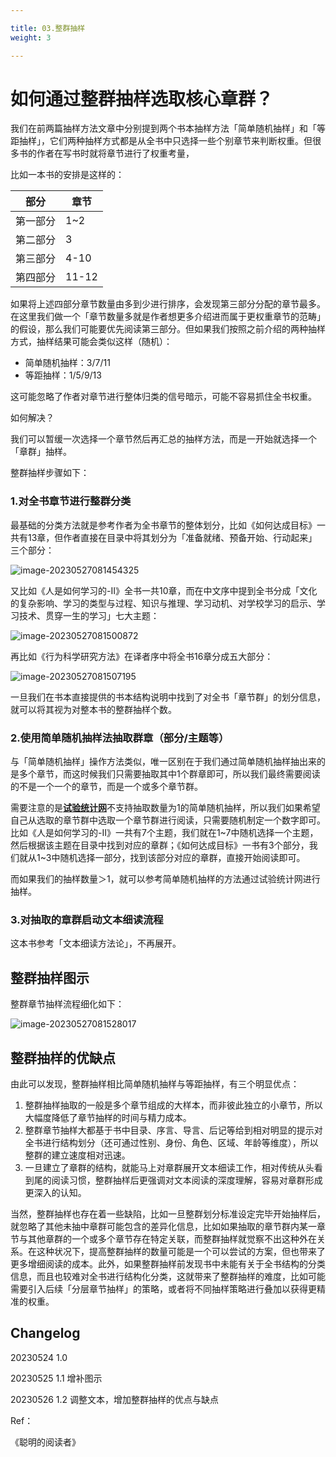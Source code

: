 ```yaml
---

title: 03.整群抽样
weight: 3

---
```


# 如何通过整群抽样选取核心章群？

我们在前两篇抽样方法文章中分别提到两个书本抽样方法「简单随机抽样」和「等距抽样」，它们两种抽样方式都是从全书中只选择一些个别章节来判断权重。但很多书的作者在写书时就将章节进行了权重考量，

比如一本书的安排是这样的：

| 部分     | 章节  |
| -------- | ----- |
| 第一部分 | 1~2   |
| 第二部分 | 3     |
| 第三部分 | 4-10  |
| 第四部分 | 11-12 |

如果将上述四部分章节数量由多到少进行排序，会发现第三部分分配的章节最多。在这里我们做一个「章节数量多就是作者想更多介绍进而属于更权重章节的范畴」的假设，那么我们可能要优先阅读第三部分。但如果我们按照之前介绍的两种抽样方式，抽样结果可能会类似这样（随机）：

- 简单随机抽样：3/7/11
- 等距抽样：1/5/9/13

这可能忽略了作者对章节进行整体归类的信号暗示，可能不容易抓住全书权重。

如何解决？

我们可以暂缓一次选择一个章节然后再汇总的抽样方法，而是一开始就选择一个「章群」抽样。

整群抽样步骤如下：

### 1.对全书章节进行整群分类

最基础的分类方法就是参考作者为全书章节的整体划分，比如《如何达成目标》一共有13章，但作者直接在目录中将其划分为「准备就绪、预备开始、行动起来」三个部分：

![image-20230527081454325](https://pbox.online/202305270814360.png)

又比如《人是如何学习的-II》全书一共10章，而在中文序中提到全书分成「文化的复杂影响、学习的类型与过程、知识与推理、学习动机、对学校学习的启示、学习技术、贯穿一生的学习」七大主题：

![image-20230527081500872](https://pbox.online/202305270815914.png)

再比如《行为科学研究方法》在译者序中将全书16章分成五大部分：

![image-20230527081507195](https://pbox.online/202305270815230.png)

一旦我们在书本直接提供的书本结构说明中找到了对全书「章节群」的划分信息，就可以将其视为对整本书的整群抽样个数。

### 2.使用简单随机抽样法抽取群章（部分/主题等）

与「简单随机抽样」操作方法类似，唯一区别在于我们通过简单随机抽样抽出来的是多个章节，而这时候我们只需要抽取其中1个群章即可，所以我们最终需要阅读的不是一个一个的章节，而是一个或多个章节群。

需要注意的是[**试验统计网**](www.trialstats.com )不支持抽取数量为1的简单随机抽样，所以我们如果希望自己从选取的章节群中选取一个章节群进行阅读，只需要随机制定一个数字即可。比如《人是如何学习的-II》一共有7个主题，我们就在1~7中随机选择一个主题，然后根据该主题在目录中找到对应的章群；《如何达成目标》一书有3个部分，我们就从1~3中随机选择一部分，找到该部分对应的章群，直接开始阅读即可。

而如果我们的抽样数量＞1，就可以参考简单随机抽样的方法通过试验统计网进行抽样。

### 3.对抽取的章群启动文本细读流程

这本书参考「文本细读方法论」，不再展开。

## 整群抽样图示

整群章节抽样流程细化如下：

![image-20230527081528017](https://pbox.online/202305270815056.png)

## 整群抽样的优缺点

由此可以发现，整群抽样相比简单随机抽样与等距抽样，有三个明显优点：

1. 整群抽样抽取的一般是多个章节组成的大样本，而非彼此独立的小章节，所以大幅度降低了章节抽样的时间与精力成本。
2. 整群章节抽样大都基于书中目录、序言、导言、后记等给到相对明显的提示对全书进行结构划分（还可通过性别、身份、角色、区域、年龄等维度），所以整群的建立速度相对迅速。
3. 一旦建立了章群的结构，就能马上对章群展开文本细读工作，相对传统从头看到尾的阅读习惯，整群抽样后更强调对文本阅读的深度理解，容易对章群形成更深入的认知。



当然，整群抽样也存在着一些缺陷，比如一旦整群划分标准设定完毕开始抽样后，就忽略了其他未抽中章群可能包含的差异化信息，比如如果抽取的章节群内某一章节与其他章群的一个或多个章节存在特定关联，而整群抽样就觉察不出这种外在关系。在这种状况下，提高整群抽样的数量可能是一个可以尝试的方案，但也带来了更多增细阅读的成本。此外，如果整群抽样前发现书中未能有关于全书结构的分类信息，而且也较难对全书进行结构化分类，这就带来了整群抽样的难度，比如可能需要引入后续「分层章节抽样」的策略，或者将不同抽样策略进行叠加以获得更精准的权重。

## Changelog

20230524 1.0

20230525 1.1 增补图示

20230526 1.2 调整文本，增加整群抽样的优点与缺点

Ref：

《聪明的阅读者》











